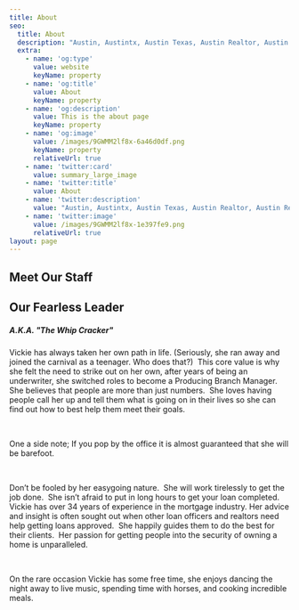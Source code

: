```yaml
---
title: About
seo:
  title: About
  description: "Austin, Austintx, Austin Texas, Austin Realtor, Austin Realestate,\_ ATX, ATX Realtor ATX Realestate, Home Loan, Home Loans, Mortgage, Mortgage Lender, Loan Officer, Realtor, Realestate, Interest "
  extra:
    - name: 'og:type'
      value: website
      keyName: property
    - name: 'og:title'
      value: About
      keyName: property
    - name: 'og:description'
      value: This is the about page
      keyName: property
    - name: 'og:image'
      value: /images/9GWMM2lf8x-6a46d0df.png
      keyName: property
      relativeUrl: true
    - name: 'twitter:card'
      value: summary_large_image
    - name: 'twitter:title'
      value: About
    - name: 'twitter:description'
      value: "Austin, Austintx, Austin Texas, Austin Realtor, Austin Realestate,\_ ATX, ATX Realtor ATX Realestate, Home Loan, Home Loans, Mortgage, Mortgage Lender, Loan Officer, Realtor, Realestate, Interest Rate, Interest Rates, "
    - name: 'twitter:image'
      value: /images/9GWMM2lf8x-1e397fe9.png
      relativeUrl: true
layout: page
---
```

## Meet Our Staff&#xA;&#xA;

## **Our Fearless Leader**

##### A.K.A. "The Whip Cracker"

Vickie has always taken her own path in life. (Seriously, she ran away and joined the carnival as a teenager. Who does that?)  This core value is why she felt the need to strike out on her own, after years of being an underwriter, she switched roles to become a Producing Branch Manager.  She believes that people are more than just numbers.  She loves having people call her up and tell them what is going on in their lives so she can find out how to best help them meet their goals. 

 

One a side note; If you pop by the office it is almost guaranteed that she will be barefoot.

  

Don’t be fooled by her easygoing nature.  She will work tirelessly to get the job done.  She isn’t afraid to put in long hours to get your loan completed.  Vickie has over 34 years of experience in the mortgage industry. Her advice and insight is often sought out when other loan officers and realtors need help getting loans approved.  She happily guides them to do the best for their clients.  Her passion for getting people into the security of owning a home is unparalleled.

​

On the rare occasion Vickie has some free time, she enjoys dancing the night away to live music, spending time with horses, and cooking incredible meals.
